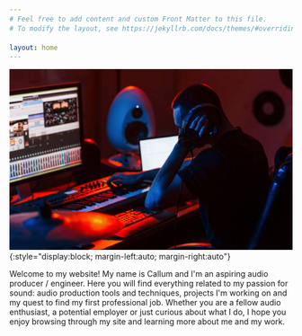```yaml
---
# Feel free to add content and custom Front Matter to this file.
# To modify the layout, see https://jekyllrb.com/docs/themes/#overriding-theme-defaults

layout: home
---
```


![Not my actual setup, but not far from it](/assets/img/istockphoto-1317620919-612x612.jpeg){:style="display:block; margin-left:auto; margin-right:auto"}

Welcome to my website! My name is Callum and I'm an aspiring audio producer / engineer. Here you will find everything related to my passion for sound: audio production tools and techniques, projects I'm working on and my quest to find my first professional job. Whether you are a fellow audio enthusiast, a potential employer or just curious about what I do, I hope you enjoy browsing through my site and learning more about me and my work.